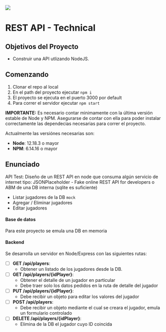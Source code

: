 <p align='left'>
    <img src='https://saasradar.b-cdn.net/wp-content/uploads/2022/03/api_rest.png' </img>
</p>

# REST API - Technical


## Objetivos del Proyecto

- Construir una API utlizando NodeJS.


## Comenzando

 1. Clonar el repo al local
 2. En el path del proyecto ejecutar `npm i`
 3. El proyecto se ejecuta en el puerto 3000 por default
 4. Para correr el servidor ejecutar `npm start`

__IMPORTANTE:__ Es necesario contar minimamente con la última versión estable de Node y NPM. Asegurarse de contar con ella para poder instalar correctamente las dependecias necesarias para correr el proyecto.

Actualmente las versiónes necesarias son:

 * __Node__: 12.18.3 o mayor
 * __NPM__: 6.14.16 o mayor

## Enunciado

API Test: Diseño de un REST API en node que consuma algún servicio de internet tipo: JSONPlaceholder - Fake online REST API for developers o ABM de una DB interna (sqlite es suficiente)

  - Listar jugadores de la DB `mock`
  - Agregar / Eliminar jugadores
  - Editar jugadores

#### Base de datos

Para este proyecto se emula una DB en memoria

#### Backend

Se desarrolla un servidor en Node/Express con las siguientes rutas:


- [ ] __GET /api/players__:
  - Obtener un listado de los jugadores desde la DB.
- [ ] __GET /api/players/{idPlayer}__:
  - Obtener el detalle de un jugador en particular
  - Debe traer solo los datos pedidos en la ruta de detalle del jugador
- [ ] __PUT /api/players/{idPlayer}__:
  - Debe recibir un objeto para editar los valores del jugador
- [ ] __POST /api/players__:
  - Debe recibir un objeto mediante el cual se creara el jugador, emula un formulario controlado
- [ ] __DELETE /api/players/{idPlayer}__:
  - Elimina de la DB el jugador cuyo ID coincida 

